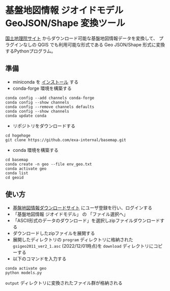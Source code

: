 # 基盤地図情報 ジオイドモデル GeoJSON/Shape 変換ツール

[国土地理院サイト](https://www.gsi.go.jp/) からダウンロード可能な基盤地図情報データを変換して、
プラグインなしの QGIS でも利用可能な形式である Geo JSON/Shape 形式に変換するPythonプログラム。

## 準備

- miniconda を [インストール](https://docs.conda.io/en/latest/miniconda.html#installing) する
- conda-forge 環境を構築する

```shell
conda config --add channels conda-forge
conda config --show channels
conda config --remove channels defaults
conda config --show channels
conda update conda
```

- リポジトリをダウンロードする

```shell
cd hogehoge
git clone https://github.com/exa-internal/basemap.git
```

- conda 環境を構築する

```shell
cd basemap
conda create -n geo --file env_geo.txt
conda activate geo
conda list
cd geoid
```

## 使い方

- [基盤地図情報ダウンロードサイト](https://fgd.gsi.go.jp/download/menu.php) にユーザ登録を行い、ログインする
- 「基盤地図情報 ジオイドモデル」 の 「ファイル選択へ」
- 「ASCII形式のデータのダウンロード」を選択しzipファイルダウンロードする
- ダウンロードしたzipファイルを展開する
- 展開したディレクトリの `program` ディレクトリに格納された `gsigeo2011_ver2_1.asc` (2022/12/01時点)を `download` ディレクトリにコピーする
- 以下のコマンドを入力する

```shell
conda activate geo
python models.py
```

`output` ディレクトリに変換されたファイル群が格納される

